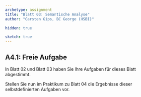 ```yaml
---
archetype: assignment
title: "Blatt 03: Semantische Analyse"
author: "Carsten Gips, BC George (HSBI)"

hidden: true

sketch: true
---
```



## A4.1: Freie Aufgabe

In Blatt 02 und Blatt 03 haben Sie Ihre Aufgaben für dieses Blatt abgestimmt.

Stellen Sie nun im Praktikum zu Blatt 04 die Ergebnisse dieser selbstdefinierten
Aufgaben vor.
